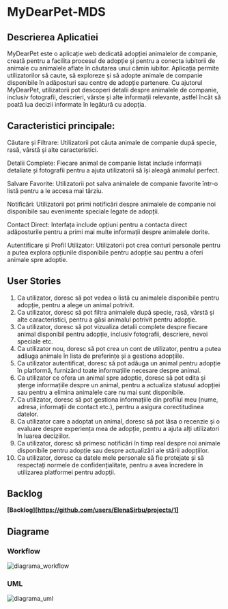 # MyDearPet-MDS
## Descrierea Aplicatiei
  MyDearPet este o aplicație web dedicată adopției animalelor de companie, creată pentru a facilita procesul de adopție și pentru a conecta iubitorii de animale cu animalele aflate în căutarea unui cămin iubitor. Aplicația permite utilizatorilor să caute, să exploreze și să adopte animale de companie disponibile în adăposturi sau centre de adopție partenere. Cu ajutorul MyDearPet, utilizatorii pot descoperi detalii despre animalele de companie, inclusiv fotografii, descrieri, vârste și alte informații relevante, astfel încât să poată lua decizii informate în legătură cu adopția.
## Caracteristici principale:
Căutare și Filtrare: Utilizatorii pot căuta animale de companie după specie, rasă, vârstă și alte caracteristici.

Detalii Complete: Fiecare animal de companie listat include informații detaliate și fotografii pentru a ajuta utilizatorii să își aleagă animalul perfect.

Salvare Favorite: Utilizatorii pot salva animalele de companie favorite într-o listă pentru a le accesa mai târziu.

Notificări: Utilizatorii pot primi notificări despre animalele de companie noi disponibile sau evenimente speciale legate de adopții.

Contact Direct: Interfața include opțiuni pentru a contacta direct adăposturile pentru a primi mai multe informații despre animalele dorite.

Autentificare și Profil Utilizator: Utilizatorii pot crea conturi personale pentru a putea explora opțiunile disponibile pentru adopție sau pentru a oferi animale spre adoptie.
## User Stories
1. Ca utilizator, doresc să pot vedea o listă cu animalele disponibile pentru adopție, pentru a alege un animal potrivit.
2. Ca utilizator, doresc să pot filtra animalele după specie, rasă, vârstă și alte caracteristici, pentru a găsi animalul potrivit pentru adopție.
3. Ca utilizator, doresc să pot vizualiza detalii complete despre fiecare animal disponibil pentru adopție, inclusiv fotografii, descriere, nevoi speciale etc.
4. Ca utilizator nou, doresc să pot crea un cont de utilizator, pentru a putea adăuga animale în lista de preferințe și a gestiona adopțiile.
5. Ca utilizator autentificat, doresc să pot adăuga un animal pentru adopție în platformă, furnizând toate informațiile necesare despre animal.
6. Ca utilizator ce ofera un animal spre adoptie, doresc să pot edita și șterge informațiile despre un animal, pentru a actualiza statusul adopției sau pentru a elimina animalele care nu mai sunt disponibile.
7. Ca utilizator, doresc să pot gestiona informațiile din profilul meu (nume, adresa, informații de contact etc.), pentru a asigura corectitudinea datelor.
8. Ca utilizator care a adoptat un animal, doresc să pot lăsa o recenzie și o evaluare despre experiența mea de adopție, pentru a ajuta alți utilizatori în luarea deciziilor.
9. Ca utilizator, doresc să primesc notificări în timp real despre noi animale disponibile pentru adopție sau despre actualizări ale stării adopțiilor.
10. Ca utilizator, doresc ca datele mele personale să fie protejate și să respectați normele de confidențialitate, pentru a avea încredere în utilizarea platformei pentru adopții.
## Backlog
**[Backlog][https://github.com/users/ElenaSirbu/projects/1]**
## Diagrame
### Workflow

![diagrama_workflow](https://github.com/ElenaSirbu/MyDearPet-MDS/assets/62076797/b5c024f0-7d34-4960-adda-1753984ed552)

### UML

![diagrama_uml](https://github.com/ElenaSirbu/MyDearPet-MDS/assets/62076797/60d70f60-663a-47e6-b2b9-c3dce2fd2ddb)

